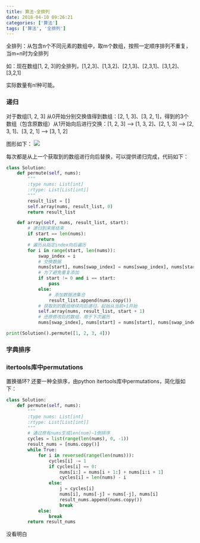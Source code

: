 ```yaml
---
title: 算法-全排列
date: 2018-04-10 09:26:21
categories: ['算法']
tags: ['算法', '全排列']
---
```


全排列：从包含n个不同元素的数组中，取m个数组，按照一定顺序排列不重复，当m=n时为全排列

如：现在数组[1, 2, 3]的全排列，[1,2,3]、[1,3,2]、[2,1,3]、[2,3,1]、[3,1,2]、[3,2,1]

实际数量有n!种可能。

### 递归
对于数组[1, 2, 3] 从0开始分别交换值得到数组：[2, 1, 3]、[3, 2, 1]，得到的3个数组（包含原数组）从1开始向后进行交换：[1, 2, 3] --> [1, 3, 2]、[2, 1, 3] --> [2, 3, 1]、[3, 2, 1] --> [3, 1, 2]
<!-- more -->
图形如下：
![](http://image.whhxz.smallstool.cn/20180411屏幕快照2018-04-10下午12.06.10.png)

每次都是从上一个获取到的数组进行向后替换，可以提供递归完成，代码如下：
```python
class Solution:
    def permute(self, nums):
        """
        :type nums: List[int]
        :rtype: List[List[int]]
        """
        result_list = []
        self.array(nums, result_list, 0)
        return result_list

    def array(self, nums, result_list, start):
        # 递归到末尾结束
        if start == len(nums):
            return
        # 遍历从指定index向后遍历
        for i in range(start, len(nums)):
            swap_index = i
            # 交换数据
            nums[start], nums[swap_index] = nums[swap_index], nums[start]
            # 为了避免重复添加
            if start != 0 and i == start:
                pass
            else:
                # 添加数据进集合
                result_list.append(nums.copy())
            # 获取到的数组继续向后递归，起始从当前+1开始
            self.array(nums, result_list, start + 1)
            # 还原修改后的数组，用于下次遍历
            nums[swap_index], nums[start] = nums[start], nums[swap_index]

print(Solution().permute([1, 2, 3, 4]))
```

### 字典排序


### itertools库中permutations
置换循环?
还要一种全排序，由python itertools库中permutations，简化版如下：
```py
class Solution:
    def permute(self, nums):
        """
        :type nums: List[int]
        :rtype: List[List[int]]
        """
        # 通过原有nums生成len(num)~1倒排序
        cycles = list(range(len(nums), 0, -1))
        result_nums = [nums.copy()]
        while True:
            for i in reversed(range(len(nums))):
                cycles[i] -= 1
                if cycles[i] == 0:
                    nums[i:] = nums[i + 1:] + nums[i:i + 1]
                    cycles[i] = len(nums) - i
                else:
                    j = cycles[i]
                    nums[i], nums[-j] = nums[-j], nums[i]
                    result_nums.append(nums.copy())
                    break
            else:
                break
        return result_nums
```
没看明白

### 